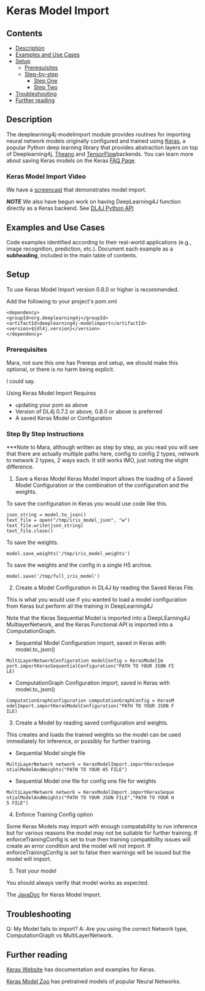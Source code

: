 <!--
Here is a template for creating a feature page. The goal is to apply it to both new and existing features, fitting any extant documentation into this mold.

Restrict content to the feature at hand; broader, more conceptual discussions have their own place.

### NB. Whenever you use a term that has documentation associated with it elsewhere, please link to that documentation.
-->

# Keras Model Import

## Contents

* <a href="#description">Description</a>
* <a href="#examples">Examples and Use Cases</a>
* <a href="#setup">Setup</a>
    * <a href="#prereqs">Prerequisites</a>
    * <a href="#step-by-step">Step-by-step</a>
      * <a href="#step-1">Step One</a>
      * <a href="#step-2">Step Two</a>
* <a href="#troubleshooting">Troubleshooting</a>
* <a href="#further-reading">Further reading</a>

## <a name="description">Description</a>

The deeplearning4j-modelimport module provides routines for importing neural network models originally configured and trained using [Keras](https://keras.io/), a popular Python deep learning library that provides abstraction layers on top of Deeplearning4j, [Theano](http://deeplearning.net/software/theano/) and [TensorFlow](https://www.tensorflow.org)backends. 
You can learn more about saving Keras models on the Keras [FAQ Page](https://keras.io/getting-started/faq/#how-can-i-save-a-keras-model). 

### Keras Model Import Video

We have a [screencast](https://www.youtube.com/watch?v=Cran8wsZLN4) that demonstrates model import. 

***NOTE***
We also have begun work on having DeepLearning4J function directly as a Keras backend. See [DL4J Python API](https://deeplearning4j.org/keras)

## <a name="examples">Examples and Use Cases</a>
 

Code examples identified according to their real-world applications (e.g., image recognition, prediction, etc.).
Document each example as a **subheading**, included in the main table of contents.

## <a name="setup">Setup</a>

To use Keras Model Import version 0.8.0 or higher is recommended.

Add the following to your project's pom.xml

```
<dependency>
<groupId>org.deeplearning4j</groupId>
<artifactId>deeplearning4j-modelimport</artifactId>
<version>${dl4j.version}</version>
</dependency>
```

### <a name="prereqs">Prerequisites</a>

Mara, not sure this one has Prereqs and setup, we should make this optional, or there is no harm being explicit. 

I could say. 

Using Keras Model Import Requires

* updating your pom as above
* Version of DL4j 0.7.2 or above, 0.8.0 or above is preferred
* A saved Keras Model or Configuration

### <a name="step-by-step">Step By Step Instructions</a>

***Note to Mara, although written as step by step, as you read you will 
see that there are actually multiple paths here, config to config 2 types, network to network 2 types, 2 ways each. 
It still works IMO, just noting the slight difference. 

1. Save a Keras Model
Keras Model Import allows the loading of a Saved Model Configuration or the combination of the configuration and the weights. 

To save the configuration in Keras you would use code like this. 
```
json_string = model.to_json()
text_file = open("/tmp/iris_model_json", "w")
text_file.write(json_string)
text_file.close()
```

To save the weights. 

```
model.save_weights('/tmp/iris_model_weights')
```

To save the weights and the config in a single H5 archive. 

```
model.save('/tmp/full_iris_model')
```

2. Create a Model Configuration in DL4J by reading the Saved Keras File.

This is what you would use if you wanted to load a model configuration from Keras 
but perform all the training in DeepLearning4J

Note that the Keras Sequential Model is imported into a DeepLEarning4J MultiayerNetwork, and the Keras 
Functional API is imported into a ComputationGraph. 

* Sequential Model Configuration import, saved in Keras with
model.to_json()

```
MultiLayerNetworkConfiguration modelConfig = KerasModelIm
port.importKerasSequentialConfiguration("PATH TO YOUR JSON FI
LE)
```
* ComputationGraph Configuration import, saved in Keras with
model.to_json()

```
ComputationGraphConfiguration computationGraphConfig = KerasM
odelImport.importKerasModelConfiguration("PATH TO YOUR JSON F
ILE)
```

3. Create a Model by reading saved configuration and weights. 

This creates and loads the trained weights so the model can be used
immediately for inference, or possibly for further training. 

* Sequential Model single file

```
MultiLayerNetwork network = KerasModelImport.importKerasSeque
ntialModelAndWeights("PATH TO YOUR H5 FILE")

```

* Sequential Model one file for config one file for weights

```
MultiLayerNetwork network = KerasModelImport.importKerasSeque
ntialModelAndWeights("PATH TO YOUR JSON FILE","PATH TO YOUR H
5 FILE")
```

4. Enforce Training Config option

Some Keras Models may import with enough compatability to run inference but for various reasons
the model may not be suitable for further training. If enforceTrainingConfig is set to true then training
compatibility issues will create an error condition and the model will not import. If enforceTrainingConfig is 
set to false then warnings will be issued but the model will import. 

5. Test your model

You should always verify that model works as expected.

The [JavaDoc](https://deeplearning4j.org/doc/org/deeplearning4j/nn/modelimport/keras/KerasModelImport.html) for Keras Model Import.


## Troubleshooting

Q: My Model fails to import? 
A: Are you using the correct Network type, ComputationGraph vs MultiLayerNetwork. 




## Further reading

[Keras Website](https://keras.io/) has documentation and examples for Keras. 

[Keras Model Zoo](https://github.com/albertomontesg/keras-model-zoo) has pretrained models of popular Neural Networks. 



